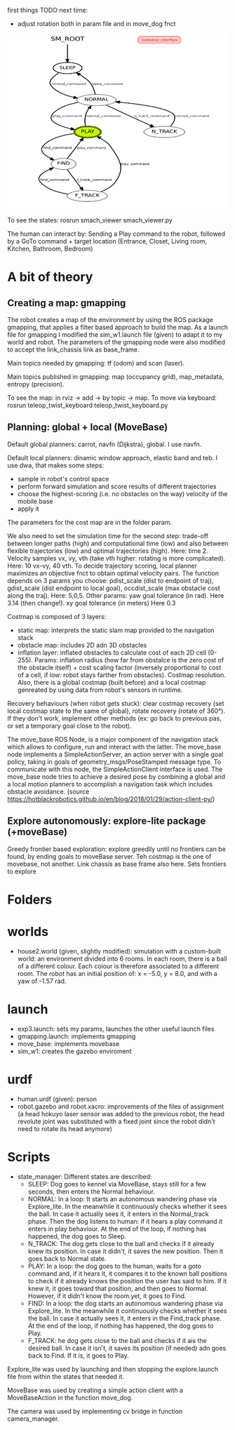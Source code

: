 first things TODO next time: 
- adjust rotation both in param file and in move_dog fnct


<p align="center">
  <img height="400" width="500" src="https://github.com/ChiaraSapo/exp-rob-assignment3/blob/master/exp_assignment3/images/Screenshot%20from%202020-12-28%2016-05-37.png?raw=true "Title"">
</p>


To see the states: rosrun smach_viewer smach_viewer.py


The human can interact by:
Sending a Play command to the robot, followed by a GoTo command + target location (Entrance,
Closet, Living room, Kitchen, Bathroom, Bedroom)

# A bit of theory

## Creating a map: gmapping
The robot creates a map of the environment by using the ROS package gmapping, that applies a filter based approach to build the map. As a launch file for gmapping I modified the sim_w1.launch file (given) to adapt it to my world and robot. The parameters of the gmapping node were also modified to accept the link_chassis link as base_frame.

Main topics needed by gmapping: tf (odom) and scan (laser).

Main topics  published in gmapping: map (occupancy grid), map_metadata, entropy (precision).

To see the map: in rviz -> add -> by topic -> map. To move via keyboard: rosrun teleop_twist_keyboard teleop_twist_keyboard.py 

## Planning: global + local (MoveBase)
Default global planners: carrot, navfn (Dijkstra), global. I use navfn. 

Default local planners: dinamic window approach, elastic band and teb. I use dwa, that makes some steps: 
- sample in robot's control space
- perform forward simulation and score results of different trajectories
- choose the highest-scoring (i.e. no obstacles on the way) velocity of the mobile base
- apply it

The parameters for the cost map are in the folder param. 

We also need to set the simulation time for the second step: trade-off between longer paths (high) and computational time (low) and also  between flexible trajectories (low) and optimal trajectories (high). Here: time 2. Velocity samples vx, vy, vth (take vth higher: rotating is more complicated). Here: 10 vx-vy, 40 vth. 
To decide trajectory scoring, local planner maximizes an objective fnct to obtain optimal velocity pairs. The function depends on 3 params you choose: pdist_scale (dist to endpoint of traj), gdist_scale (dist endpoint to local goal), occdist_scale (max obstacle cost along the traj). Here: 5,0,5.
Other params: yaw goal tolerance (in rad). Here 3.14 (then change!). xy goal tolerance (in meters) Here 0.3

Costmap is composed of 3 layers:
- static map: interprets the static slam map provided to the navigation stack
- obstacle map: includes 2D adn 3D obstacles
- inflation layer: inflated obstacles to calculate cost of each 2D cell (0-255). Params: inflation radius (how far from obstalce is the zero cost of the obstacle itself) + cost scaling factor (inversely proportional to cost of a cell, if low: robot stays farther from obstacles). Costmap resolution.
Also, there is a global costmap (built before) and a local costmap genreated by using data from robot's sensors in runtime.

Recovery behaviours (when robot gets stuck): clear costmap recovery (set local costmap state to the same of global), rotate recovery (rotate of 360°). If they don't work, implement other methods (ex: go back to previous pas, or set a temporary goal close to the robot).

The move_base ROS Node, is a major component of the navigation stack which allows to configure, run and interact with the latter. The move_base node implements a SimpleActionServer, an action server with a single goal policy, taking in goals of geometry_msgs/PoseStamped message type. To communicate with this node, the SimpleActionClient interface is used. The move_base node tries to achieve a desired pose by combining a global and a local motion planners to accomplish a navigation task which includes obstacle avoidance. (source https://hotblackrobotics.github.io/en/blog/2018/01/29/action-client-py/)


## Explore autonomously: explore-lite package (+moveBase)
Greedy frontier based exploration: explore greedily until no frontiers can be found, by ending goals to moveBase server. Teh costmap is the one of movebase, not another. Link chassis as base frame also here.
Sets frontiers to explore


# Folders
# worlds
- house2.world (given, slightly modified): simulation with a custom-built world: an environment divided into 6 rooms. In each room, there is a ball of a different colour. Each colour is therefore associated to a different room. The robot has an initial position of: x = -5.0, y = 8.0, and with a yaw of -1.57 rad. 

# launch 
- exp3.launch: sets my params, launches the other useful launch files 
- gmapping.launch: implements gmapping
- move_base: implements movebase
- sim_w1: creates the gazebo enviroment

# urdf 
- human.urdf (given): person
- robot.gazebo and robot.xacro: improvements of the files of assignment  (a head hokuyo laser sensor was added to the previous robot, the head revolute joint was substituted with a fixed joint since the robot didn't need to rotate its head anymore)

# Scripts
- state_manager: Different states are described:
  - SLEEP: Dog goes to kennel via MoveBase, stays still for a few seconds, then enters the Normal behaviour.
  - NORMAL: In a loop:
    It starts an autonomous wandering phase via Explore_lite. In the meanwhile it continuously checks whether it sees the ball. In case it actually sees it, it enters in the Normal_track phase. Then the dog listens to human: if it hears a play command it enters in play behaviour. At the end of the loop, if nothing has happened, the dog goes to Sleep.
   - N_TRACK: The dog gets close to the ball and checks if it already knew its position. In case it didn't, it saves the new position. Then it goes back to Normal state.
  - PLAY: In a loop: the dog goes to the human, waits for a goto command and, if it hears it, it compares it to the known ball positions to check if it already knows the position the user has said to him. If it knew it, it goes toward that position, and then goes to Normal. However, if it didn't know the room yet, it goes to Find.
  - FIND: In a loop: the dog starts an autonomous wandering phase via Explore_lite. In the meanwhile it continuously checks whether it sees the ball. In case it actually sees it, it enters in the Find_track phase. At the end of the loop, if nothing has happened, the dog goes to Play.
  - F_TRACK: he dog gets close to the ball and checks if it ais the desired ball. In case it isn't, it saves its position (if needed) adn goes back to Find. If it is, it goes to Play.
   
Explore_lite was used by launching and then stopping the explore.launch file from within the states that needed it.

MoveBase was used by creating a simple action client with a MoveBaseAction in the function move_dog.

The camera was used by implementing cv bridge in function camera_manager.

